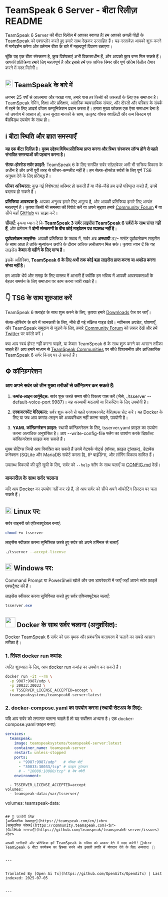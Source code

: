 # TeamSpeak 6 Server - बीटा रिलीज़ README

TeamSpeak 6 Server की बीटा रिलीज़ में आपका स्वागत है! हम आपको अगली पीढ़ी के TeamSpeak को एक्सप्लोर करते हुए हमारे साथ देखकर उत्साहित हैं। यह दस्तावेज़ आपको शुरू करने में मार्गदर्शन करेगा और वर्तमान बीटा के बारे में महत्वपूर्ण विवरण बताएगा।

चूंकि यह एक बीटा संस्करण है, कुछ विशेषताएं अभी विकासाधीन हैं, और आपको कुछ बग्स मिल सकते हैं। आपकी प्रतिक्रिया हमारे लिए महत्वपूर्ण है और इससे हमें एक अधिक स्थिर और पूर्ण अंतिम रिलीज़ तैयार करने में मदद मिलेगी।

<h2><img width="24" src="/icons/teamspeak_blue.svg">&nbsp;TeamSpeak के बारे में</h2>

लगभग 25 वर्षों से आज़माया और परखा गया, हमारे पास हर किसी की ज़रूरतों के लिए एक समाधान है। TeamSpeak गेमिंग, शिक्षा और प्रशिक्षण, आंतरिक व्यावसायिक संचार, और दोस्तों और परिवार के संपर्क में रहने के लिए आदर्श वॉयस कम्युनिकेशन प्रदान करता है। हमारा मुख्य फोकस एक ऐसा समाधान देना है जो उपयोग में आसान हो, उच्च सुरक्षा मानकों के साथ, उत्कृष्ट वॉयस क्वालिटी और कम सिस्टम एवं बैंडविड्थ उपयोग के साथ हो।

## ℹ️ बीटा स्थिति और ज्ञात समस्याएँ
**यह एक बीटा रिलीज़ है। मुख्य उद्देश्य विविध प्रतिक्रिया प्राप्त करना और स्थिर संस्करण लॉन्च होने से पहले संभावित समस्याओं की पहचान करना है।**

**सेल्फ-होस्टेड सर्वर फ़ाइलें:** TeamSpeak 6 के लिए समर्पित सर्वर सॉफ़्टवेयर अभी भी सक्रिय विकास के अधीन है और अभी पूरी तरह से फीचर-कम्प्लीट नहीं है। हम सेल्फ-होस्टेड सर्वरों के लिए पूर्ण TS6 अनुभव देने के लिए प्रतिबद्ध हैं।

**फीचर अस्थिरता:** कुछ नई विशेषताएं अस्थिर हो सकती हैं या जैसे-जैसे हम उन्हें परिष्कृत करते हैं, उनमें बदलाव हो सकते हैं।

**प्रतिक्रिया आवश्यक है:** आपका अनुभव हमारे लिए अमूल्य है, और आपकी प्रतिक्रिया हमारे लिए अत्यंत महत्वपूर्ण है। कृपया किसी भी समस्या की रिपोर्ट करें या अपने सुझाव हमारे [Community Forum](https://community.teamspeak.com/c/teamspeak-6-server/45) में या सीधे यहाँ [GitHub](https://github.com/teamspeak/teamspeak6-server/issues) पर साझा करें।

**सीमाएँ:** कृपया ध्यान दें कि **TeamSpeak 3 सर्वर लाइसेंस TeamSpeak 6 सर्वरों के साथ संगत नहीं हैं**, और वर्तमान में **दोनों संस्करणों के बीच कोई माइग्रेशन पथ उपलब्ध नहीं है**।

**पूर्वावलोकन लाइसेंस:** आपकी प्रतिक्रिया के जवाब में, सर्वर अब **अस्थायी** 32- स्लॉट पूर्वावलोकन लाइसेंस के साथ आता है ताकि मूल्यांकन अवधि के दौरान अधिक लचीलापन मिल सके। कृपया ध्यान दें कि यह लाइसेंस **केवल दो महीने के लिए मान्य है**।

इसके अतिरिक्त, **TeamSpeak 6 के लिए अभी तक कोई बड़ा लाइसेंस प्राप्त करना या अपग्रेड करना संभव नहीं है**।

हम आपके धैर्य और समझ के लिए वास्तव में आभारी हैं क्योंकि हम भविष्य में आपकी आवश्यकताओं के बेहतर समर्थन के लिए समाधान पर काम करना जारी रखते हैं।

## 👇 TS6 के साथ शुरुआत करें
TeamSpeak 6 क्लाइंट के साथ शुरू करने के लिए, कृपया हमारे [Downloads](https://teamspeak.com/en/downloads/) पेज पर जाएँ।

सेल्फ-होस्टिंग के बारे में जानकारी के लिए, नीचे दी गई संक्षिप्त गाइड देखें। नवीनतम अपडेट, घोषणाएँ, और TeamSpeak समुदाय से जुड़ने के लिए, हमारे [Community Forum](https://community.teamspeak.com/) को ज़रूर देखें और हमें [Twitter](https://x.com/teamspeak) पर फॉलो करें।

क्या आप स्वयं होस्ट नहीं करना चाहते, या केवल TeamSpeak 6 के साथ शुरू करने का आसान तरीका चाहते हैं? आप हमारे माध्यम से [TeamSpeak Communities](https://www.myteamspeak.com/communities) पर सीधे विश्वसनीय और आधिकारिक TeamSpeak 6 सर्वर किराए पर ले सकते हैं।
## ⚙️ कॉन्फ़िगरेशन
### आप अपने सर्वर को तीन मुख्य तरीकों से कॉन्फ़िगर कर सकते हैं:

1. **कमांड-लाइन आर्गुमेंट्स:** सर्वर शुरू करते समय सीधे विकल्प पास करें (जैसे, ./tsserver --default-voice-port 9987)। यह अस्थायी बदलावों या स्क्रिप्टिंग के लिए उपयोगी है।

2. **एनवायरनमेंट वेरिएबल्स:** सर्वर शुरू करने से पहले एनवायरनमेंट वेरिएबल्स सेट करें। यह Docker के लिए या जब आप कमांड-लाइन को अव्यवस्थित नहीं करना चाहते, उपयोगी है।

3. **YAML कॉन्फ़िगरेशन फ़ाइल:** स्थायी कॉन्फ़िगरेशन के लिए, tsserver.yaml फ़ाइल का उपयोग करना अत्यधिक अनुशंसित है। आप --write-config-file फ्लैग का उपयोग करके डिफ़ॉल्ट कॉन्फ़िगरेशन फ़ाइल बना सकते हैं।

मुख्य सेटिंग्स जिन्हें आप नियंत्रित कर सकते हैं उनमें नेटवर्क पोर्ट्स (वॉयस, फ़ाइल ट्रांसफ़र), डेटाबेस कनेक्शन (SQLite और MariaDB सपोर्ट करता है), IP बाइंडिंग्स, और लॉगिंग विकल्प शामिल हैं।

उपलब्ध विकल्पों की पूरी सूची के लिए, सर्वर को `--help` फ्लैग के साथ चलाएँ या [CONFIG.md](https://raw.githubusercontent.com/teamspeak/teamspeak6-server/main/CONFIG.md) देखें।

### बायनरीज़ के साथ सर्वर चलाना
यदि आप Docker का उपयोग नहीं कर रहे हैं, तो आप सर्वर को सीधे अपने ऑपरेटिंग सिस्टम पर चला सकते हैं।

<h2><img width="22" src="/icons/linux.svg">&nbsp;Linux पर:</h2>

सर्वर बाइनरी को एक्जिक्यूटेबल बनाएं:
```sh
chmod +x tsserver
```

लाइसेंस स्वीकार करना सुनिश्चित करते हुए सर्वर को अपने टर्मिनल से चलाएँ:

```sh
./tsserver --accept-license
```

<h2><img width="22" src="/icons/windows.svg">&nbsp;Windows पर:</h2>

Command Prompt या PowerShell खोलें और उस डायरेक्टरी में जाएँ जहाँ आपने सर्वर फ़ाइलें एक्सट्रैक्ट की हैं।

लाइसेंस स्वीकार करना सुनिश्चित करते हुए सर्वर एक्जिक्यूटेबल चलाएँ:
```powershell
tsserver.exe
```

<h2><img width="32" src="/icons/docker.svg">&nbsp;Docker के साथ सर्वर चलाना (अनुशंसित):</h2>
Docker TeamSpeak 6 सर्वर को एक पृथक और प्रबंधनीय वातावरण में चलाने का सबसे आसान तरीका है।

### 1. सिंपल docker run कमांड:

त्वरित शुरुआत के लिए, आप docker run कमांड का उपयोग कर सकते हैं।

```sh
docker run -it --rm \
  -p 9987:9987/udp \
  -p 30033:30033 \
  -e TSSERVER_LICENSE_ACCEPTED=accept \
  teamspeaksystems/teamspeak6-server:latest
```

### 2. docker-compose.yaml का उपयोग करना (स्थायी सेटअप के लिए):
यदि आप सर्वर को लगातार चलाना चाहते हैं तो यह सर्वोत्तम अभ्यास है। एक docker-compose.yaml फ़ाइल बनाएं:

```yaml
services:
  teamspeak:
    image: teamspeaksystems/teamspeak6-server:latest
    container_name: teamspeak-server
    restart: unless-stopped
    ports:
      - "9987:9987/udp"   # वॉयस पोर्ट
      - "30033:30033/tcp" # फ़ाइल ट्रांसफ़र
      # - "10080:10080/tcp" # वेब क्वेरी
    environment:
```
      - TSSERVER_LICENSE_ACCEPTED=accept
    volumes:
      - teamspeak-data:/var/tsserver/

volumes:
  teamspeak-data:
```

## 🔗 उपयोगी लिंक
[आधिकारिक वेबसाइट](https://teamspeak.com/en/)<br>
[सामुदायिक फोरम](https://community.teamspeak.com)<br>
[GitHub समस्याएँ](https://github.com/teamspeak/teamspeak6-server/issues)<br>

आपकी भागीदारी और प्रतिक्रिया हमें TeamSpeak के भविष्य को आकार देने में मदद करेगी! 💙<br>
TeamSpeak 6 बीटा कार्यक्रम का हिस्सा बनने और इसकी प्रगति में योगदान देने के लिए धन्यवाद! 🫡

---

Tranlated By [Open Ai Tx](https://github.com/OpenAiTx/OpenAiTx) | Last indexed: 2025-07-05

---
